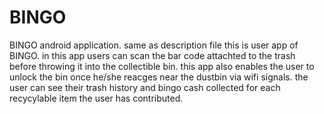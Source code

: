 # BINGO
BINGO android application.
same as description file
this is user app of BINGO. in this app users can scan the bar code attachted to the trash before throwing it into the collectible bin. this app also enables the user to unlock the bin once he/she reacges near the dustbin via wifi signals. the user can see their trash history and bingo cash collected for each recycylable item the user has contributed.

